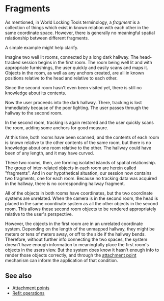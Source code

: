 # Fragments

As mentioned, in World Locking Tools terminology, a *fragment* is a collection of things which exist in known relation with each other in the same coordinate space. However, there is generally no meaningful spatial relationship between different fragments.

A simple example might help clarify. 

Imagine two well lit rooms, connected by a long dark hallway. The head-tracked session begins in the first room. The room being well lit and with appropriate furnishings, the user quickly and easily scans and maps it. Objects in the room, as well as any anchors created, are all in known positions relative to the head and relative to each other.

Since the second room hasn't even been visited yet, there is still no knowledge about its contents.

Now the user proceeds into the dark hallway. There, tracking is lost immediately because of the poor lighting. The user passes through the hallway to the second room.

In the second room, tracking is again restored and the user quickly scans the room, adding some anchors for good measure.

At this time, both rooms have been scanned, and the contents of each room is known relative to the other contents of the same room, but there is no knowledge about one room relative to the other. The hallway could have been of any length, and it may have curved.

These two rooms, then, are forming isolated islands of spatial relationship. The group of inter-related objects in each room are herein called "fragments". And in our hypothetical situation, our session now contains two fragments, one for each room. Because no tracking data was acquired in the hallway, there is no corresponding hallway fragment.

All of the objects in both rooms have coordinates, but the two coordinate systems are unrelated. When the camera is in the second room, the head is placed in the same coordinate system as all the other objects in the second room. This allows those second room objects to be rendered appropriately relative to the user's perspective.

However, the objects in the first room are in an unrelated coordinate system. Depending on the length of the unmapped hallway, they might be meters or tens of meters away, or off to the side if the hallway bends. Therefore, without further info connecting the two spaces, the system doesn't have enough information to meaningfully place the first room's objects in the users view. But the system does know it hasn't enough info to render those objects correctly, and through the [attachment point](AttachmentPoints.md) mechanism can inform the application of that condition.

## See also

* [Attachment points](AttachmentPoints.md)
* [Refit operations](RefitOperations.md)
